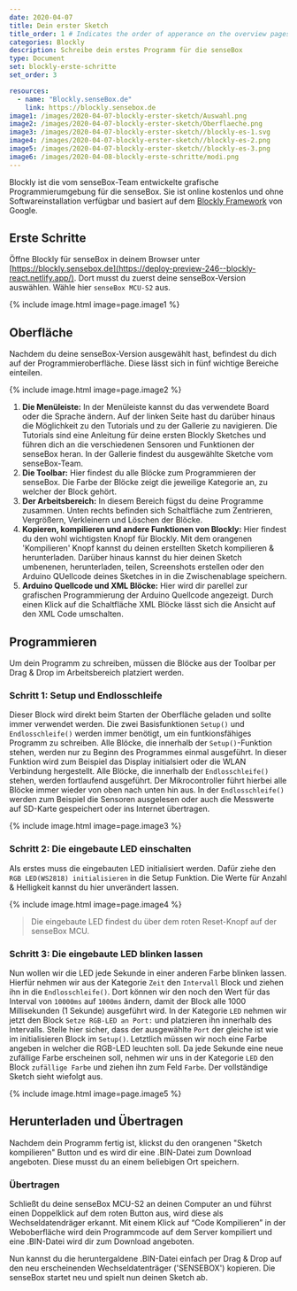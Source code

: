 ```yaml
---
date: 2020-04-07
title: Dein erster Sketch
title_order: 1 # Indicates the order of apperance on the overview pages
categories: Blockly
description: Schreibe dein erstes Programm für die senseBox
type: Document
set: blockly-erste-schritte
set_order: 3

resources:
  - name: "Blockly.senseBox.de"
    link: https://blockly.sensebox.de
image1: /images/2020-04-07-blockly-erster-sketch/Auswahl.png
image2: /images/2020-04-07-blockly-erster-sketch/Oberflaeche.png
image3: /images/2020-04-07-blockly-erster-sketch//blockly-es-1.svg
image4: /images/2020-04-07-blockly-erster-sketch//blockly-es-2.png
image5: /images/2020-04-07-blockly-erster-sketch//blockly-es-3.png
image6: /images/2020-04-08-blockly-erste-schritte/modi.png
---
```


Blockly ist die vom senseBox-Team entwickelte grafische Programmierumgebung für die senseBox. Sie ist online kostenlos und ohne Softwareinstallation verfügbar und basiert auf dem [Blockly Framework](https://developers.google.com/blockly) von Google.

## Erste Schritte

Öffne Blockly für senseBox in deinem Browser unter [https://blockly.sensebox.de](https://deploy-preview-246--blockly-react.netlify.app/). Dort musst du zuerst deine senseBox-Version auswählen. Wähle hier `senseBox MCU-S2` aus.

{% include image.html image=page.image1 %}

## Oberfläche

Nachdem du deine senseBox-Version ausgewählt hast, befindest du dich auf der Programmieroberfläche. Diese lässt sich in fünf wichtige Bereiche einteilen.

{% include image.html image=page.image2 %}

1. **Die Menüleiste:**
   In der Menüleiste kannst du das verwendete Board oder die Sprache ändern. Auf der linken Seite hast du darüber hinaus die Möglichkeit zu den Tutorials und zu der Gallerie zu navigieren. Die Tutorials sind eine Anleitung für deine ersten Blockly Sketches und führen dich an die verschiedenen Sensoren und Funktionen der senseBox heran. In der Gallerie findest du ausgewählte Sketche vom senseBox-Team.
2. **Die Toolbar:**
   Hier findest du alle Blöcke zum Programmieren der senseBox. Die Farbe der Blöcke zeigt die jeweilige Kategorie an, zu welcher der Block gehört.
3. **Der Arbeitsbereich:**
   In diesem Bereich fügst du deine Programme zusammen. Unten rechts befinden sich Schaltfläche zum Zentrieren, Vergrößern, Verkleinern und Löschen der Blöcke.
4. **Kopieren, kompilieren und andere Funktionen von Blockly:**
   Hier findest du den wohl wichtigsten Knopf für Blockly. Mit dem orangenen 'Kompilieren' Knopf kannst du deinen erstellten Sketch kompilieren & herunterladen. Darüber hinaus kannst du hier deinen Sketch umbenenen, herunterladen, teilen, Screenshots erstellen oder den Arduino QUellcode deines Sketches in in die Zwischenablage speichern.
5. **Arduino Quellcode und XML Blöcke:**
   Hier wird dir parellel zur grafischen Programmierung der Arduino Quellcode angezeigt. Durch einen Klick auf die Schaltfläche XML Blöcke lässt sich die Ansicht auf den XML Code umschalten.

## Programmieren

Um dein Programm zu schreiben, müssen die Blöcke aus der Toolbar per Drag & Drop im Arbeitsbereich platziert werden.

### Schritt 1: Setup und Endlosschleife

Dieser Block wird direkt beim Starten der Oberfläche geladen und sollte immer verwendet werden. Die zwei Basisfunktionen `Setup()` und `Endlosschleife()` werden immer benötigt, um ein funtkionsfähiges Programm zu schreiben.
Alle Blöcke, die innerhalb der `Setup()`-Funktion stehen, werden nur zu Beginn des Programmes einmal ausgeführt. In dieser Funktion wird zum Beispiel das Display initialsiert oder die WLAN Verbindung hergestellt. Alle Blöcke, die innerhalb der `Endlosschleife()` stehen, werden fortlaufend ausgeführt. Der Mikrocontroller führt hierbei alle Blöcke immer wieder von oben nach unten hin aus. In der `Endlosschleife()` werden zum Beispiel die Sensoren ausgelesen oder auch die Messwerte auf SD-Karte gespeichert oder ins Internet übertragen.

{% include image.html image=page.image3 %}

### Schritt 2: Die eingebaute LED einschalten

Als erstes muss die eingebauten LED initialisiert werden. Dafür ziehe den `RGB LED(WS2818) initialisieren` in die Setup Funktion. Die Werte für Anzahl & Helligkeit kannst du hier unverändert lassen.

{% include image.html image=page.image4 %}

> Die eingebaute LED findest du über dem roten Reset-Knopf auf der senseBox MCU.

### Schritt 3: Die eingebaute LED blinken lassen

Nun wollen wir die LED jede Sekunde in einer anderen Farbe blinken lassen. Hierfür nehmen wir aus der Kategorie `Zeit` den `Intervall` Block und ziehen ihn in die `Endlosschleife()`. Dort können wir den noch den Wert für das Interval von `10000ms` auf `1000ms` ändern, damit der Block alle 1000 Millisekunden (1 Sekunde) ausgeführt wird.
In der Kategorie `LED` nehmen wir jetzt den Block `Setze RGB-LED an Port:` und platzieren ihn innerhalb des Intervalls. Stelle hier sicher, dass der ausgewählte `Port` der gleiche ist wie im initialisieren Block im `Setup()`. Letztlich müssen wir noch eine Farbe angeben in welcher die RGB-LED leuchten soll. Da jede Sekunde eine neue zufällige Farbe erscheinen soll, nehmen wir uns in der Kategorie `LED` den Block `zufällige Farbe` und ziehen ihn zum Feld `Farbe`.
Der vollständige Sketch sieht wiefolgt aus.

{% include image.html image=page.image5 %}

## Herunterladen und Übertragen

Nachdem dein Programm fertig ist, klickst du den orangenen "Sketch kompilieren" Button und es wird dir eine .BIN-Datei zum Download angeboten. Diese musst du an einem beliebigen Ort speichern.

### Übertragen

Schließt du deine senseBox MCU-S2 an deinen Computer an und führst einen Doppelklick auf dem roten Button aus, wird diese als Wechseldatendräger erkannt. Mit einem Klick auf “Code Kompilieren” in der Weboberfläche wird dein Programmcode auf dem Server kompiliert und eine .BIN-Datei wird dir zum Download angeboten.

Nun kannst du die heruntergaldene .BIN-Datei einfach per Drag & Drop auf den neu erscheinenden Wechseldatenträger ('SENSEBOX') kopieren. Die senseBox startet neu und spielt nun deinen Sketch ab.
